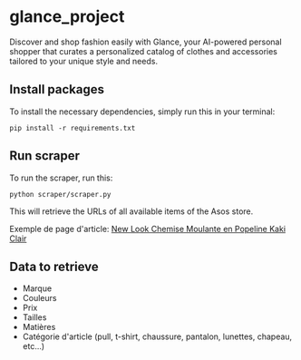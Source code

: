 # glance_project
Discover and shop fashion easily with Glance, your AI-powered personal shopper that curates a personalized catalog of clothes and accessories tailored to your unique style and needs.

## Install packages
To install the necessary dependencies, simply run this in your terminal:
```shell
pip install -r requirements.txt
```

## Run scraper
To run the scraper, run this:
```shell
python scraper/scraper.py
```

This will retrieve the URLs of all available items of the Asos store.

Exemple de page d'article:
[New Look Chemise Moulante en Popeline Kaki Clair](https://www.asos.com/fr/new-look/new-look-chemise-moulante-en-popeline-kaki-clair/prd/204740601#colourWayId-204740602)

## Data to retrieve
- Marque
- Couleurs
- Prix
- Tailles
- Matières
- Catégorie d'article (pull, t-shirt, chaussure, pantalon, lunettes, chapeau, etc...)
